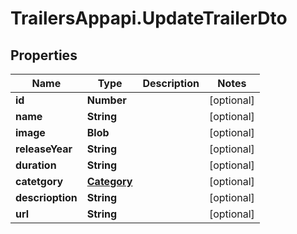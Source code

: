# TrailersAppapi.UpdateTrailerDto

## Properties
Name | Type | Description | Notes
------------ | ------------- | ------------- | -------------
**id** | **Number** |  | [optional] 
**name** | **String** |  | [optional] 
**image** | **Blob** |  | [optional] 
**releaseYear** | **String** |  | [optional] 
**duration** | **String** |  | [optional] 
**catetgory** | [**Category**](Category.md) |  | [optional] 
**descrioption** | **String** |  | [optional] 
**url** | **String** |  | [optional] 
